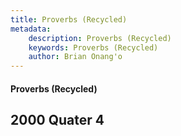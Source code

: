 ```yaml
---
title: Proverbs (Recycled)
metadata:
    description: Proverbs (Recycled)
    keywords: Proverbs (Recycled)
    author: Brian Onang'o
---
```


#### Proverbs (Recycled)

## 2000 Quater 4
